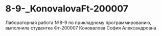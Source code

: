 # 8-9-_KonovalovaFt-200007
Лабораторная работа №8-9 по прикладному программированию, выполнила студентка Фт-200007 Коновалова София Александровна
